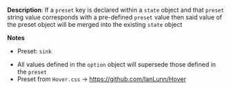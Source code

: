 __Description__: If a `preset` key is declared within a `state` object and that `preset` string value corresponds with a pre-defined `preset` value then said value of the preset object will be merged into the existing `state` object

__Notes__

+ Preset: `sink`
- All values defined in the `option` object will supersede those defined in the `preset`
- Preset from `Hover.css` -> https://github.com/IanLunn/Hover